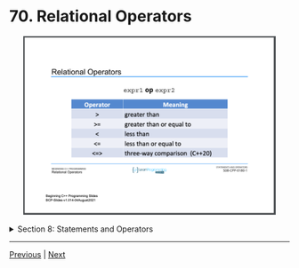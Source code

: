 # 70. Relational Operators

<p align="center" >
    <img src="../images/70_Relational-Operators.png" width="90%" >  
     
</p> 

<details>
  <summary> Section 8: Statements and Operators </summary>

  -   using `g++`
  ```
  g++ -Wall -std=c++14 main.cpp  
  ```

  - [Codebase: 70. Relational Operators](../codebase/S8_Statements-and-Operators/RelationalOperators/)

</details>


---

[Previous](./69_Testing-for-Equality.md) | [Next](./71_Logical-Operators.md)
